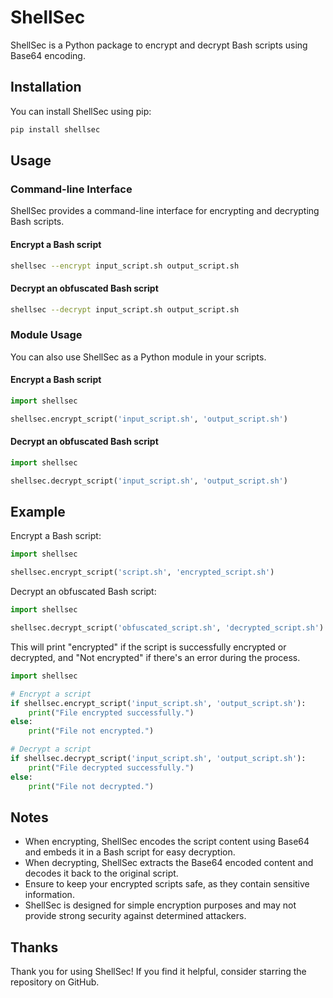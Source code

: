 # ShellSec

ShellSec is a Python package to encrypt and decrypt Bash scripts using Base64 encoding.

## Installation

You can install ShellSec using pip:

```bash
pip install shellsec
```

## Usage

### Command-line Interface

ShellSec provides a command-line interface for encrypting and decrypting Bash scripts.

#### Encrypt a Bash script

```bash
shellsec --encrypt input_script.sh output_script.sh
```

#### Decrypt an obfuscated Bash script

```bash
shellsec --decrypt input_script.sh output_script.sh
```

### Module Usage

You can also use ShellSec as a Python module in your scripts.

#### Encrypt a Bash script

```python
import shellsec

shellsec.encrypt_script('input_script.sh', 'output_script.sh')
```

#### Decrypt an obfuscated Bash script

```python
import shellsec

shellsec.decrypt_script('input_script.sh', 'output_script.sh')
```

## Example

Encrypt a Bash script:

```python
import shellsec

shellsec.encrypt_script('script.sh', 'encrypted_script.sh')
```

Decrypt an obfuscated Bash script:

```python
import shellsec

shellsec.decrypt_script('obfuscated_script.sh', 'decrypted_script.sh')
```

This will print "encrypted" if the script is successfully encrypted or decrypted, and "Not encrypted" if there's an error during the process.

```python
import shellsec

# Encrypt a script
if shellsec.encrypt_script('input_script.sh', 'output_script.sh'):
    print("File encrypted successfully.")
else:
    print("File not encrypted.")

# Decrypt a script
if shellsec.decrypt_script('input_script.sh', 'output_script.sh'):
    print("File decrypted successfully.")
else:
    print("File not decrypted.")
```

## Notes

- When encrypting, ShellSec encodes the script content using Base64 and embeds it in a Bash script for easy decryption.
- When decrypting, ShellSec extracts the Base64 encoded content and decodes it back to the original script.
- Ensure to keep your encrypted scripts safe, as they contain sensitive information.
- ShellSec is designed for simple encryption purposes and may not provide strong security against determined attackers.

## Thanks

Thank you for using ShellSec! If you find it helpful, consider starring the repository on GitHub.

